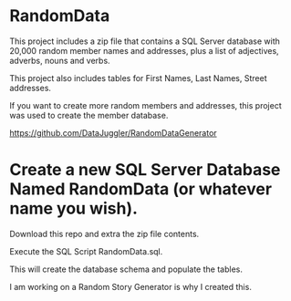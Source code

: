 # RandomData
This project includes a zip file that contains a SQL Server database with 20,000 random member names and addresses, plus a list of adjectives, adverbs, nouns and verbs.

This project also includes tables for First Names, Last Names, Street addresses.

If you want to create more random members and addresses, this project was used to create the member database.

https://github.com/DataJuggler/RandomDataGenerator

# Create a new SQL Server Database Named RandomData (or whatever name you wish).
Download this repo and extra the zip file contents. 

Execute the SQL Script RandomData.sql.

This will create the database schema and populate the tables.

I am working on a Random Story Generator is why I created this.

